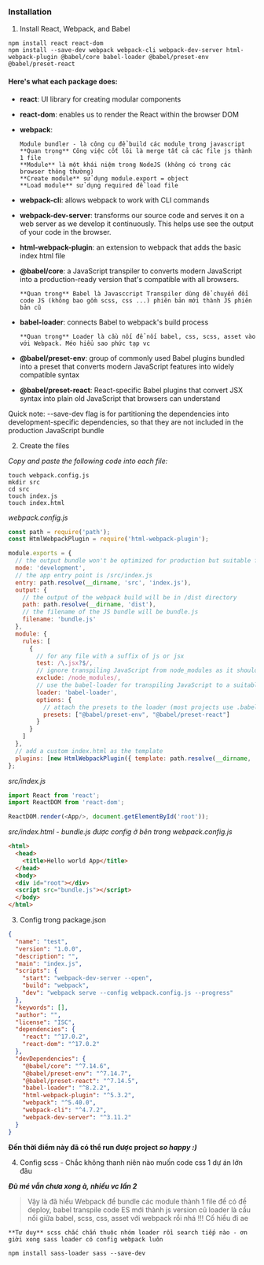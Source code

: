 ### Installation
1. Install React, Webpack, and Babel
```
npm install react react-dom
npm install --save-dev webpack webpack-cli webpack-dev-server html-webpack-plugin @babel/core babel-loader @babel/preset-env @babel/preset-react
```
#### Here's what each package does:
* **react**: UI library for creating modular components
* **react-dom**: enables us to render the React within the browser DOM
* **webpack**:
  ```
  Module bundler - là công cụ để build các module trong javascript
  **Quan trọng** Công việc cốt lõi là merge tất cả các file js thành 1 file
  **Module** là một khái niệm trong NodeJS (không có trong các browser thông thường) 
  **Create module** sử dụng module.export = object
  **Load module** sử dụng required để load file
  ```
  
* **webpack-cli**: allows webpack to work with CLI commands
* **webpack-dev-server**: transforms our source code and serves it on a web server as we develop it continuously. This helps use see the output of your code in the browser.
* **html-webpack-plugin**: an extension to webpack that adds the basic index html file
* **@babel/core**: a JavaScript transpiler to converts modern JavaScript into a production-ready version that's compatible with all browsers.
  ```
  **Quan trong** Babel là Javasccript Transpiler dùng để chuyển đổi code JS (không bao gồm scss, css ...) phiên bản mới thành JS phiên bản cũ
  
  ```
* **babel-loader**: connects Babel to webpack's build process
  ```
  **Quan trọng** Loader là cầu nối để nối babel, css, scss, asset vào với Webpack. Méo hiểu sao phức tạp vc
  ```
* **@babel/preset-env**: group of commonly used Babel plugins bundled into a preset that converts modern JavaScript features into widely compatible syntax
* **@babel/preset-react**: React-specific Babel plugins that convert JSX syntax into plain old JavaScript that browsers can understand

Quick note: --save-dev flag is for partitioning the dependencies into development-specific dependencies, so that they are not included in the production JavaScript bundle

2. Create the files
   
*Copy and paste the following code into each file:*
```
touch webpack.config.js
mkdir src
cd src
touch index.js
touch index.html
```

*webpack.config.js*
```javascript
const path = require('path');
const HtmlWebpackPlugin = require('html-webpack-plugin');

module.exports = {
  // the output bundle won't be optimized for production but suitable for development
  mode: 'development',
  // the app entry point is /src/index.js
  entry: path.resolve(__dirname, 'src', 'index.js'),
  output: {
  	// the output of the webpack build will be in /dist directory
    path: path.resolve(__dirname, 'dist'),
    // the filename of the JS bundle will be bundle.js
    filename: 'bundle.js'
  },
  module: {
    rules: [
      {
      	// for any file with a suffix of js or jsx
        test: /\.jsx?$/,
        // ignore transpiling JavaScript from node_modules as it should be that state
        exclude: /node_modules/,
        // use the babel-loader for transpiling JavaScript to a suitable format
        loader: 'babel-loader',
        options: {
          // attach the presets to the loader (most projects use .babelrc file instead)
          presets: ["@babel/preset-env", "@babel/preset-react"]
        }
      }
    ]
  },
  // add a custom index.html as the template
  plugins: [new HtmlWebpackPlugin({ template: path.resolve(__dirname, 'src', 'index.html') })]
};
```
*src/index.js*
```javascript
import React from 'react';
import ReactDOM from 'react-dom';

ReactDOM.render(<App/>, document.getElementById('root'));
```
*src/index.html - bundle.js được config ở bên trong webpack.config.js*
```html
<html>
  <head>
    <title>Hello world App</title>
  </head>
  <body>
  <div id="root"></div>
  <script src="bundle.js"></script>
  </body>
</html>
```
3. Config trong package.json
```json
{
  "name": "test",
  "version": "1.0.0",
  "description": "",
  "main": "index.js",
  "scripts": {
    "start": "webpack-dev-server --open",
    "build": "webpack",
    "dev": "webpack serve --config webpack.config.js --progress"
  },
  "keywords": [],
  "author": "",
  "license": "ISC",
  "dependencies": {
    "react": "^17.0.2",
    "react-dom": "^17.0.2"
  },
  "devDependencies": {
    "@babel/core": "^7.14.6",
    "@babel/preset-env": "^7.14.7",
    "@babel/preset-react": "^7.14.5",
    "babel-loader": "^8.2.2",
    "html-webpack-plugin": "^5.3.2",
    "webpack": "^5.40.0",
    "webpack-cli": "^4.7.2",
    "webpack-dev-server": "^3.11.2"
  }
}
```
**Đến thời điểm này đã có thể run được project *so happy :)***

4. Config scss - Chắc không thanh niên nào muốn code css 1 dự án lớn đâu

***Đù mé vẫn chưa xong à, nhiều vc lần 2***

> Vậy là đã hiểu Webpack để bundle các module thành 1 file để có để deploy,
> babel transpile code ES mới thành js version cũ
> loader là cầu nối giữa babel, scss, css, asset với webpack rồi nhá !!! Cố hiểu đi ae

```
**Tư duy** scss chắc chắn thuộc nhóm loader rồi search tiếp nào - ơn giời xong sass loader có config webpack luôn

npm install sass-loader sass --save-dev
```

